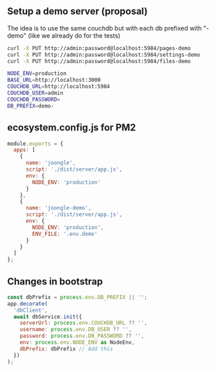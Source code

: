 ## Setup a demo server (proposal)

The idea is to use the same couchdb but with each db prefixed with "-demo" (like we already do for the tests)

```sh
curl -X PUT http://admin:password@localhost:5984/pages-demo
curl -X PUT http://admin:password@localhost:5984/settings-demo
curl -X PUT http://admin:password@localhost:5984/files-demo
```

```sh
NODE_ENV=production
BASE_URL=http://localhost:3000
COUCHDB_URL=http://localhost:5984
COUCHDB_USER=admin
COUCHDB_PASSWORD=
DB_PREFIX=demo-
```

## ecosystem.config.js for PM2

```js
module.exports = {
  apps: [
    {
      name: 'joongle',
      script: './dist/server/app.js',
      env: {
        NODE_ENV: 'production'
      }
    },
    {
      name: 'joongle-demo',
      script: './dist/server/app.js',
      env: {
        NODE_ENV: 'production',
        ENV_FILE: '.env.demo'
      }
    }
  ]
};
```

## Changes in bootstrap

```js
const dbPrefix = process.env.DB_PREFIX || '';
app.decorate(
  'dbClient',
  await dbService.init({
    serverUrl: process.env.COUCHDB_URL ?? '',
    username: process.env.DB_USER ?? '',
    password: process.env.DB_PASSWORD ?? '',
    env: process.env.NODE_ENV as NodeEnv,
    dbPrefix: dbPrefix // Add this
  })
);
```
